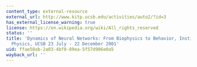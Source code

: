 ```yaml
---
content_type: external-resource
external_url: http://www.kitp.ucsb.edu/activities/auto2/?id=3
has_external_license_warning: true
license: https://en.wikipedia.org/wiki/All_rights_reserved
status: ''
title: 'Dynamics of Neural Networks: From Biophysics to Behavior, Institute for Theoretical
  Physics, UCSB 23 July - 22 December 2001'
uid: ffae58ab-2a03-4bf0-89ea-5f57d906e0a5
wayback_url: ''
---
```

